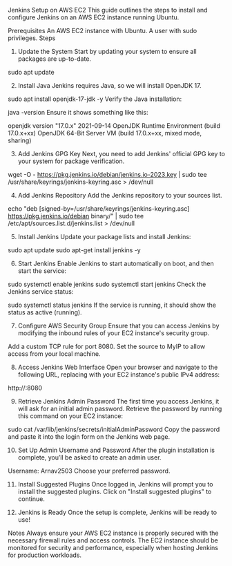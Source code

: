 Jenkins Setup on AWS EC2
This guide outlines the steps to install and configure Jenkins on an AWS EC2 instance running Ubuntu.

Prerequisites
An AWS EC2 instance with Ubuntu.
A user with sudo privileges.
Steps
1. Update the System
Start by updating your system to ensure all packages are up-to-date.

sudo apt update

2. Install Java
Jenkins requires Java, so we will install OpenJDK 17.

sudo apt install openjdk-17-jdk -y
Verify the Java installation:

java -version
Ensure it shows something like this:

openjdk version "17.0.x" 2021-09-14
OpenJDK Runtime Environment (build 17.0.x+xx)
OpenJDK 64-Bit Server VM (build 17.0.x+xx, mixed mode, sharing)

3. Add Jenkins GPG Key
Next, you need to add Jenkins' official GPG key to your system for package verification.

wget -O - https://pkg.jenkins.io/debian/jenkins.io-2023.key | sudo tee /usr/share/keyrings/jenkins-keyring.asc > /dev/null

4. Add Jenkins Repository
Add the Jenkins repository to your sources list.

echo "deb [signed-by=/usr/share/keyrings/jenkins-keyring.asc] https://pkg.jenkins.io/debian binary/" | sudo tee /etc/apt/sources.list.d/jenkins.list > /dev/null

5. Install Jenkins
Update your package lists and install Jenkins:

sudo apt update
sudo apt-get install jenkins -y

6. Start Jenkins
Enable Jenkins to start automatically on boot, and then start the service:

sudo systemctl enable jenkins
sudo systemctl start jenkins
Check the Jenkins service status:

sudo systemctl status jenkins
If the service is running, it should show the status as active (running).

7. Configure AWS Security Group
Ensure that you can access Jenkins by modifying the inbound rules of your EC2 instance's security group.

Add a custom TCP rule for port 8080.
Set the source to MyIP to allow access from your local machine.

8. Access Jenkins Web Interface
Open your browser and navigate to the following URL, replacing <PublicIPv4> with your EC2 instance's public IPv4 address:

http://<PublicIPv4>:8080

9. Retrieve Jenkins Admin Password
The first time you access Jenkins, it will ask for an initial admin password. Retrieve the password by running this command on your EC2 instance:

sudo cat /var/lib/jenkins/secrets/initialAdminPassword
Copy the password and paste it into the login form on the Jenkins web page.

10. Set Up Admin Username and Password
After the plugin installation is complete, you’ll be asked to create an admin user.

Username: Arnav2503
Choose your preferred password.

11. Install Suggested Plugins
Once logged in, Jenkins will prompt you to install the suggested plugins. Click on "Install suggested plugins" to continue.

12. Jenkins is Ready
Once the setup is complete, Jenkins will be ready to use!

Notes
Always ensure your AWS EC2 instance is properly secured with the necessary firewall rules and access controls.
The EC2 instance should be monitored for security and performance, especially when hosting Jenkins for production workloads.

